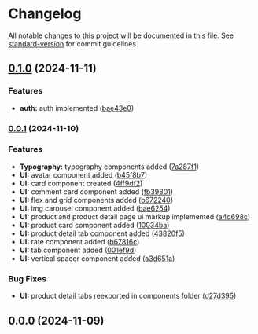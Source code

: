 # Changelog

All notable changes to this project will be documented in this file. See [standard-version](https://github.com/conventional-changelog/standard-version) for commit guidelines.

## [0.1.0](https://github.com/kicikhaluk/next-ecommerce-sample/compare/v0.0.1...v0.1.0) (2024-11-11)


### Features

* **auth:** auth implemented ([bae43e0](https://github.com/kicikhaluk/next-ecommerce-sample/commit/bae43e0c920d273a8c8a561c870d4fa87a6139ca))

### [0.0.1](https://github.com/kicikhaluk/next-ecommerce-sample/compare/v0.0.0...v0.0.1) (2024-11-10)

### Features

- **Typography:** typography components added ([7a287f1](https://github.com/kicikhaluk/next-ecommerce-sample/commit/7a287f166f948a11a6bd8ff56f6318bbe89db141))
- **UI:** avatar component added ([b45f8b7](https://github.com/kicikhaluk/next-ecommerce-sample/commit/b45f8b70253cdfe7ebbefc5d0d246635dc71c170))
- **UI:** card component created ([4ff9df2](https://github.com/kicikhaluk/next-ecommerce-sample/commit/4ff9df2b644ce40973c8690ac18d47db65a01df8))
- **UI:** comment card component added ([fb39801](https://github.com/kicikhaluk/next-ecommerce-sample/commit/fb39801b9877b04237d0ef3165c1cb01bb675695))
- **UI:** flex and grid components added ([b672240](https://github.com/kicikhaluk/next-ecommerce-sample/commit/b67224015505d4b9df79b09efcffe562b68bb64c))
- **UI:** img carousel component added ([bae6254](https://github.com/kicikhaluk/next-ecommerce-sample/commit/bae625438e26a184f340a31f86f5b1711db7b6bc))
- **UI:** product and product detail page ui markup implemented ([a4d698c](https://github.com/kicikhaluk/next-ecommerce-sample/commit/a4d698ceace285f4f5cb61ad33d6c0e083799f19))
- **UI:** product card component added ([10034ba](https://github.com/kicikhaluk/next-ecommerce-sample/commit/10034ba391804bbb638d74a42a7b0ade9ba10f81))
- **UI:** product detail tab component added ([43820f5](https://github.com/kicikhaluk/next-ecommerce-sample/commit/43820f5defc79070db06ae36790ca652624b6230))
- **UI:** rate component added ([b67816c](https://github.com/kicikhaluk/next-ecommerce-sample/commit/b67816c96d9f4b7f2907137128cbe8bbaf33459c))
- **UI:** tab component added ([001ef9d](https://github.com/kicikhaluk/next-ecommerce-sample/commit/001ef9d863cc75d07a8851da09001858c7851dea))
- **UI:** vertical spacer component added ([a3d651a](https://github.com/kicikhaluk/next-ecommerce-sample/commit/a3d651af0d3aabc935a92745e009f3e46ef0a318))

### Bug Fixes

- **UI:** product detail tabs reexported in components folder ([d27d395](https://github.com/kicikhaluk/next-ecommerce-sample/commit/d27d395628b06f067cd5993d55f5f3b4a0cd8a9e))

## 0.0.0 (2024-11-09)
